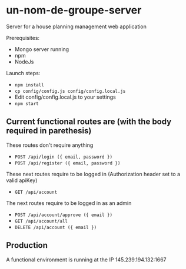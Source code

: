 # un-nom-de-groupe-server

Server for a house planning management web application

Prerequisites:

- Mongo server running
- npm
- NodeJs

Launch steps:

- `npm install`
- `cp config/config.js config/config.local.js`
- Edit config/config.local.js to your settings
- `npm start`

## Current functional routes are (with the body required in parethesis)

These routes don't require anything

- `POST /api/login ({ email, password })`
- `POST /api/register ({ email, password })`

These next routes require to be logged in (Authorization header set to a valid apiKey)

- `GET /api/account`

The next routes require to be logged in as an admin

- `POST /api/account/approve ({ email })`
- `GET /api/account/all`
- `DELETE /api/account ({ email })`

## Production

A functional environment is running at the IP 145.239.194.132:1667

